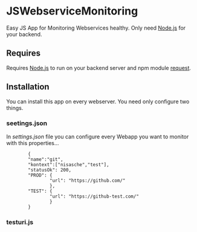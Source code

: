 # JSWebserviceMonitoring
Easy JS App for Monitoring Webservices healthy. Only need [Node.js](https://nodejs.org/) for your backend.

## Requires
Requires [Node.js](https://nodejs.org/) to run on your backend server and npm module [request](https://www.npmjs.com/package/request).

## Installation
You can install this app on every webserver. You need only configure two things.

### seetings.json
In _settings.json_ file you can configure every Webapp you want to monitor with this properties... 

            {
            "name":"git",
            "kontext":["nisasche","test"],
            "statusOk": 200,
            "PROD": {
                    "url": "https://github.com/"
                    },
            "TEST": {
                    "url": "https://github-test.com/"
                    }
            }
            
### testuri.js
